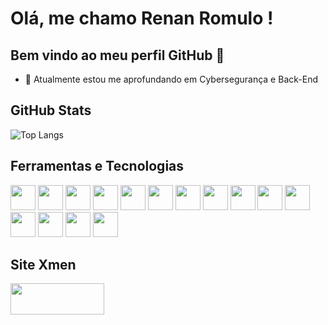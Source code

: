 # Olá, me chamo Renan Romulo ! 
## Bem vindo ao meu perfil GitHub 👋

- 🌱 Atualmente estou me aprofundando em Cybersegurança e Back-End

## GitHub Stats

![Top Langs](https://github-readme-stats-git-masterrstaa-rickstaa.vercel.app/api/top-langs/?username=RenanSlv&bg_color=000&border_color=30A3DC&title_color=BLUE&text_color=FFF)

## Ferramentas e Tecnologias
<div>
<img loading="lazy" src="https://cdn.jsdelivr.net/gh/devicons/devicon/icons/git/git-original.svg" width="40" height="40"/>
<img src="https://user-images.githubusercontent.com/111816931/258663411-338b9c97-29a6-4372-875f-2afcf470c14f.jpg" width="40" height="40" />
<img src="https://cdn.jsdelivr.net/gh/devicons/devicon/icons/csharp/csharp-original.svg" width="40" height="40"/>
<img src="https://cdn.jsdelivr.net/gh/devicons/devicon/icons/html5/html5-original.svg" width="40" height="40"/>
<img src="https://cdn.jsdelivr.net/gh/devicons/devicon/icons/css3/css3-original.svg" width="40" height="40"/>
<img src="https://cdn.jsdelivr.net/gh/devicons/devicon/icons/javascript/javascript-original.svg" width="40" height="40"/>
<img src="https://cdn.jsdelivr.net/gh/devicons/devicon/icons/visualstudio/visualstudio-plain.svg" width="40" height="40"/>
<img src="https://cdn.jsdelivr.net/gh/devicons/devicon/icons/vscode/vscode-original.svg" width="40" height="40"/>
<img src="https://cdn.jsdelivr.net/gh/devicons/devicon@latest/icons/python/python-original.svg" width="40" height="40"/>    <img src="https://cdn.jsdelivr.net/gh/devicons/devicon@latest/icons/mysql/mysql-plain-wordmark.svg" width="40" height="40"/>
<img src="https://cdn.jsdelivr.net/gh/devicons/devicon@latest/icons/sqlite/sqlite-original.svg" width="40" height="40" />
<img src="https://cdn.jsdelivr.net/gh/devicons/devicon@latest/icons/postgresql/postgresql-original-wordmark.svg" width="40" height="40" />
<img src="https://cdn.jsdelivr.net/gh/devicons/devicon@latest/icons/sqlalchemy/sqlalchemy-original.svg" width="40" height="40" />
<img src="https://cdn.jsdelivr.net/gh/devicons/devicon@latest/icons/flask/flask-original-wordmark.svg" width="40" height="40" />
<img src="https://cdn.jsdelivr.net/gh/devicons/devicon@latest/icons/django/django-plain-wordmark.svg" width="40" height="40" />
</div>

## Site Xmen
<a href="https://renanslv.github.io/ProjetoXMEN"> <img src="https://user-images.githubusercontent.com/111816931/258783390-3b5acde5-8322-40f3-adb5-a874fa820997.svg" width="150" height="50"></a>

